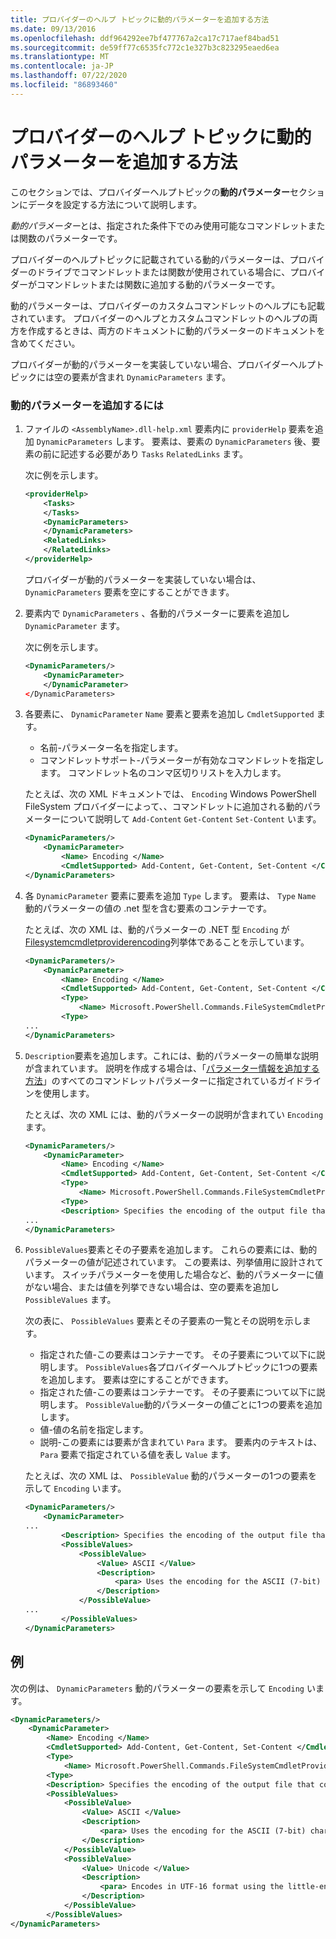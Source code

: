 ```yaml
---
title: プロバイダーのヘルプ トピックに動的パラメーターを追加する方法
ms.date: 09/13/2016
ms.openlocfilehash: ddf964292ee7bf477767a2ca17c717aef84bad51
ms.sourcegitcommit: de59ff77c6535fc772c1e327b3c823295eaed6ea
ms.translationtype: MT
ms.contentlocale: ja-JP
ms.lasthandoff: 07/22/2020
ms.locfileid: "86893460"
---
```

# <a name="how-to-add-dynamic-parameters-to-a-provider-help-topic"></a>プロバイダーのヘルプ トピックに動的パラメーターを追加する方法

このセクションでは、プロバイダーヘルプトピックの**動的パラメーター**セクションにデータを設定する方法について説明します。

*動的パラメーター*とは、指定された条件下でのみ使用可能なコマンドレットまたは関数のパラメーターです。

プロバイダーのヘルプトピックに記載されている動的パラメーターは、プロバイダーのドライブでコマンドレットまたは関数が使用されている場合に、プロバイダーがコマンドレットまたは関数に追加する動的パラメーターです。

動的パラメーターは、プロバイダーのカスタムコマンドレットのヘルプにも記載されています。 プロバイダーのヘルプとカスタムコマンドレットのヘルプの両方を作成するときは、両方のドキュメントに動的パラメーターのドキュメントを含めてください。

プロバイダーが動的パラメーターを実装していない場合、プロバイダーヘルプトピックには空の要素が含まれ `DynamicParameters` ます。

### <a name="to-add-dynamic-parameters"></a>動的パラメーターを追加するには

1. ファイルの `<AssemblyName>.dll-help.xml` 要素内に `providerHelp` 要素を追加 `DynamicParameters` します。 要素は、要素の `DynamicParameters` 後、要素の前に記述する必要があり `Tasks` `RelatedLinks` ます。

   次に例を示します。

    ```xml
    <providerHelp>
        <Tasks>
        </Tasks>
        <DynamicParameters>
        </DynamicParameters>
        <RelatedLinks>
        </RelatedLinks>
    </providerHelp>
    ```

   プロバイダーが動的パラメーターを実装していない場合は、 `DynamicParameters` 要素を空にすることができます。

1. 要素内で `DynamicParameters` 、各動的パラメーターに要素を追加し `DynamicParameter` ます。

   次に例を示します。

    ```xml
    <DynamicParameters/>
        <DynamicParameter>
        </DynamicParameter>
    </DynamicParameters>
    ```

1. 各要素に、 `DynamicParameter` `Name` 要素と要素を追加し `CmdletSupported` ます。

   - 名前-パラメーター名を指定します。
   - コマンドレットサポート-パラメーターが有効なコマンドレットを指定します。 コマンドレット名のコンマ区切りリストを入力します。

   たとえば、次の XML ドキュメントでは、 `Encoding` Windows PowerShell FileSystem プロバイダーによって、、コマンドレットに追加される動的パラメーターについて説明して `Add-Content` `Get-Content` `Set-Content` います。

    ```xml
    <DynamicParameters/>
        <DynamicParameter>
            <Name> Encoding </Name>
            <CmdletSupported> Add-Content, Get-Content, Set-Content </CmdletSupported>
    </DynamicParameters>

    ```

1. 各 `DynamicParameter` 要素に要素を追加 `Type` します。 要素は、 `Type` `Name` 動的パラメーターの値の .net 型を含む要素のコンテナーです。

   たとえば、次の XML は、動的パラメーターの .NET 型 `Encoding` が[Filesystemcmdletproviderencoding](/dotnet/api/microsoft.powershell.commands.filesystemcmdletproviderencoding)列挙体であることを示しています。

    ```xml
    <DynamicParameters/>
        <DynamicParameter>
            <Name> Encoding </Name>
            <CmdletSupported> Add-Content, Get-Content, Set-Content </CmdletSupported>
            <Type>
                <Name> Microsoft.PowerShell.Commands.FileSystemCmdletProviderEncoding </Name>
            <Type>
    ...
    </DynamicParameters>
    ```

1. `Description`要素を追加します。これには、動的パラメーターの簡単な説明が含まれています。 説明を作成する場合は、「[パラメーター情報を追加する方法](./how-to-add-parameter-information.md)」のすべてのコマンドレットパラメーターに指定されているガイドラインを使用します。

   たとえば、次の XML には、動的パラメーターの説明が含まれてい `Encoding` ます。

    ```xml
    <DynamicParameters/>
        <DynamicParameter>
            <Name> Encoding </Name>
            <CmdletSupported> Add-Content, Get-Content, Set-Content </CmdletSupported>
            <Type>
                <Name> Microsoft.PowerShell.Commands.FileSystemCmdletProviderEncoding </Name>
            <Type>
            <Description> Specifies the encoding of the output file that contains the content. </Description>
    ...
    </DynamicParameters>
    ```

1. `PossibleValues`要素とその子要素を追加します。 これらの要素には、動的パラメーターの値が記述されています。 この要素は、列挙値用に設計されています。 スイッチパラメーターを使用した場合など、動的パラメーターに値がない場合、または値を列挙できない場合は、空の要素を追加し `PossibleValues` ます。

   次の表に、 `PossibleValues` 要素とその子要素の一覧とその説明を示します。

   - 指定された値-この要素はコンテナーです。 その子要素について以下に説明します。 `PossibleValues`各プロバイダーヘルプトピックに1つの要素を追加します。 要素は空にすることができます。
   - 指定された値-この要素はコンテナーです。 その子要素について以下に説明します。 `PossibleValue`動的パラメーターの値ごとに1つの要素を追加します。
   - 値-値の名前を指定します。
   - 説明-この要素には要素が含まれてい `Para` ます。 要素内のテキストは、 `Para` 要素で指定されている値を表し `Value` ます。

   たとえば、次の XML は、 `PossibleValue` 動的パラメーターの1つの要素を示して `Encoding` います。

    ```xml
    <DynamicParameters/>
        <DynamicParameter>
    ...
            <Description> Specifies the encoding of the output file that contains the content. </Description>
            <PossibleValues>
                <PossibleValue>
                    <Value> ASCII </Value>
                    <Description>
                        <para> Uses the encoding for the ASCII (7-bit) character set. </para>
                    </Description>
                </PossibleValue>
    ...
            </PossibleValues>
    </DynamicParameters>
    ```

## <a name="example"></a>例

次の例は、 `DynamicParameters` 動的パラメーターの要素を示して `Encoding` います。

```xml
<DynamicParameters/>
    <DynamicParameter>
        <Name> Encoding </Name>
        <CmdletSupported> Add-Content, Get-Content, Set-Content </CmdletSupported>
        <Type>
            <Name> Microsoft.PowerShell.Commands.FileSystemCmdletProviderEncoding </Name>
        <Type>
        <Description> Specifies the encoding of the output file that contains the content. </Description>
        <PossibleValues>
            <PossibleValue>
                <Value> ASCII </Value>
                <Description>
                    <para> Uses the encoding for the ASCII (7-bit) character set. </para>
                </Description>
            </PossibleValue>
            <PossibleValue>
                <Value> Unicode </Value>
                <Description>
                    <para> Encodes in UTF-16 format using the little-endian byte order. </para>
                </Description>
            </PossibleValue>
        </PossibleValues>
</DynamicParameters>
```
